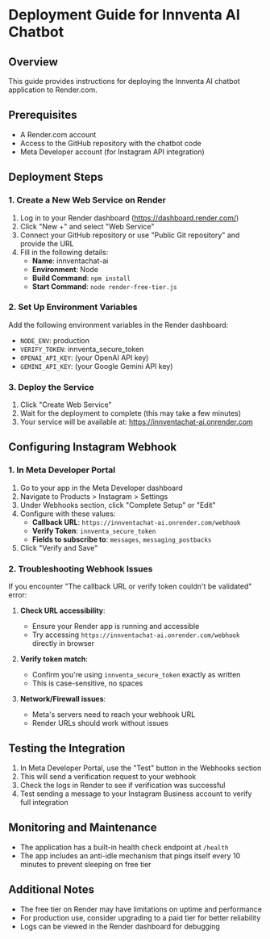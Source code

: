 # Deployment Guide for Innventa AI Chatbot

## Overview
This guide provides instructions for deploying the Innventa AI chatbot application to Render.com.

## Prerequisites
- A Render.com account
- Access to the GitHub repository with the chatbot code
- Meta Developer account (for Instagram API integration)

## Deployment Steps

### 1. Create a New Web Service on Render

1. Log in to your Render dashboard (https://dashboard.render.com/)
2. Click "New +" and select "Web Service"
3. Connect your GitHub repository or use "Public Git repository" and provide the URL
4. Fill in the following details:
   - **Name**: innventachat-ai
   - **Environment**: Node
   - **Build Command**: `npm install`
   - **Start Command**: `node render-free-tier.js`

### 2. Set Up Environment Variables

Add the following environment variables in the Render dashboard:
- `NODE_ENV`: production
- `VERIFY_TOKEN`: innventa_secure_token
- `OPENAI_API_KEY`: (your OpenAI API key)
- `GEMINI_API_KEY`: (your Google Gemini API key)

### 3. Deploy the Service

1. Click "Create Web Service"
2. Wait for the deployment to complete (this may take a few minutes)
3. Your service will be available at: https://innventachat-ai.onrender.com

## Configuring Instagram Webhook

### 1. In Meta Developer Portal

1. Go to your app in the Meta Developer dashboard
2. Navigate to Products > Instagram > Settings
3. Under Webhooks section, click "Complete Setup" or "Edit"
4. Configure with these values:
   - **Callback URL**: `https://innventachat-ai.onrender.com/webhook`
   - **Verify Token**: `innventa_secure_token`
   - **Fields to subscribe to**: `messages`, `messaging_postbacks`
5. Click "Verify and Save"

### 2. Troubleshooting Webhook Issues

If you encounter "The callback URL or verify token couldn't be validated" error:

1. **Check URL accessibility**: 
   - Ensure your Render app is running and accessible
   - Try accessing `https://innventachat-ai.onrender.com/webhook` directly in browser

2. **Verify token match**: 
   - Confirm you're using `innventa_secure_token` exactly as written
   - This is case-sensitive, no spaces

3. **Network/Firewall issues**:
   - Meta's servers need to reach your webhook URL
   - Render URLs should work without issues

## Testing the Integration

1. In Meta Developer Portal, use the "Test" button in the Webhooks section
2. This will send a verification request to your webhook
3. Check the logs in Render to see if verification was successful
4. Test sending a message to your Instagram Business account to verify full integration

## Monitoring and Maintenance

- The application has a built-in health check endpoint at `/health`
- The app includes an anti-idle mechanism that pings itself every 10 minutes to prevent sleeping on free tier

## Additional Notes

- The free tier on Render may have limitations on uptime and performance
- For production use, consider upgrading to a paid tier for better reliability
- Logs can be viewed in the Render dashboard for debugging